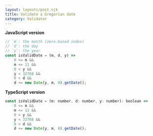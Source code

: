 ```yaml
---
layout: layouts/post.njk
title: Validate a Gregorian date
category: Validator
---
```


**JavaScript version**

```js
// `m`: the month (zero-based index)
// `d`: the day
// `y`: the year
const isValidDate = (m, d, y) =>
	0 <= m &&
	m <= 11 &&
	0 < y &&
	y < 32768 &&
	0 < d &&
	d <= new Date(y, m, 0).getDate();
```

**TypeScript version**

```js
const isValidDate = (m: number, d: number, y: number): boolean =>
	0 <= m &&
	m <= 11 &&
	0 < y &&
	y < 32768 &&
	0 < d &&
	d <= new Date(y, m, 0).getDate();
```
